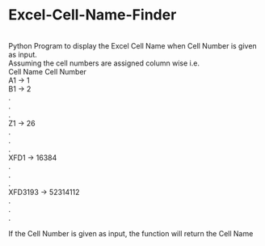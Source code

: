 # Excel-Cell-Name-Finder
<br />
Python Program to display the Excel Cell Name when Cell Number is given as input.
<br />
Assuming the cell numbers are assigned column wise i.e. 
<br />
Cell Name      Cell Number
<br />
A1          ->      1
<br />
B1          ->      2
<br />
.
<br />
.
<br />
.
<br />
Z1          ->      26
<br />
.
<br />
.
<br />
.
<br />
XFD1         ->    16384
<br />
.
<br />
.
<br />
.
<br />
XFD3193       ->  52314112
<br />
.
<br />
.
<br />
.
<br />

If the Cell Number is given as input, the function will return the Cell Name
